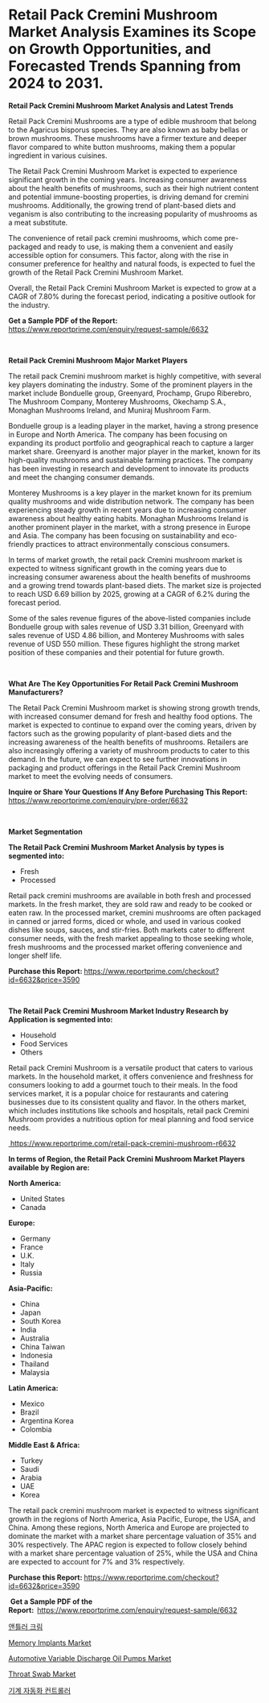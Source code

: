 <p><h1>Retail Pack Cremini Mushroom Market Analysis Examines its Scope on Growth Opportunities, and Forecasted Trends Spanning from 2024 to 2031.</h1></p><p><strong>Retail Pack Cremini Mushroom Market Analysis and Latest Trends</strong></p>
<p><p>Retail Pack Cremini Mushrooms are a type of edible mushroom that belong to the Agaricus bisporus species. They are also known as baby bellas or brown mushrooms. These mushrooms have a firmer texture and deeper flavor compared to white button mushrooms, making them a popular ingredient in various cuisines.</p><p>The Retail Pack Cremini Mushroom Market is expected to experience significant growth in the coming years. Increasing consumer awareness about the health benefits of mushrooms, such as their high nutrient content and potential immune-boosting properties, is driving demand for cremini mushrooms. Additionally, the growing trend of plant-based diets and veganism is also contributing to the increasing popularity of mushrooms as a meat substitute.</p><p>The convenience of retail pack cremini mushrooms, which come pre-packaged and ready to use, is making them a convenient and easily accessible option for consumers. This factor, along with the rise in consumer preference for healthy and natural foods, is expected to fuel the growth of the Retail Pack Cremini Mushroom Market.</p><p>Overall, the Retail Pack Cremini Mushroom Market is expected to grow at a CAGR of 7.80% during the forecast period, indicating a positive outlook for the industry.</p></p>
<p><strong>Get a Sample PDF of the Report:&nbsp;</strong> <a href="https://www.reportprime.com/enquiry/request-sample/6632">https://www.reportprime.com/enquiry/request-sample/6632</a></p>
<p>&nbsp;</p>
<p><strong>Retail Pack Cremini Mushroom Major Market Players</strong></p>
<p><p>The retail pack Cremini mushroom market is highly competitive, with several key players dominating the industry. Some of the prominent players in the market include Bonduelle group, Greenyard, Prochamp, Grupo Riberebro, The Mushroom Company, Monterey Mushrooms, Okechamp S.A., Monaghan Mushrooms Ireland, and Muniraj Mushroom Farm.</p><p>Bonduelle group is a leading player in the market, having a strong presence in Europe and North America. The company has been focusing on expanding its product portfolio and geographical reach to capture a larger market share. Greenyard is another major player in the market, known for its high-quality mushrooms and sustainable farming practices. The company has been investing in research and development to innovate its products and meet the changing consumer demands.</p><p>Monterey Mushrooms is a key player in the market known for its premium quality mushrooms and wide distribution network. The company has been experiencing steady growth in recent years due to increasing consumer awareness about healthy eating habits. Monaghan Mushrooms Ireland is another prominent player in the market, with a strong presence in Europe and Asia. The company has been focusing on sustainability and eco-friendly practices to attract environmentally conscious consumers.</p><p>In terms of market growth, the retail pack Cremini mushroom market is expected to witness significant growth in the coming years due to increasing consumer awareness about the health benefits of mushrooms and a growing trend towards plant-based diets. The market size is projected to reach USD 6.69 billion by 2025, growing at a CAGR of 6.2% during the forecast period.</p><p>Some of the sales revenue figures of the above-listed companies include Bonduelle group with sales revenue of USD 3.31 billion, Greenyard with sales revenue of USD 4.86 billion, and Monterey Mushrooms with sales revenue of USD 550 million. These figures highlight the strong market position of these companies and their potential for future growth.</p></p>
<p>&nbsp;</p>
<p><strong>What Are The Key Opportunities For Retail Pack Cremini Mushroom Manufacturers?</strong></p>
<p><p>The Retail Pack Cremini Mushroom market is showing strong growth trends, with increased consumer demand for fresh and healthy food options. The market is expected to continue to expand over the coming years, driven by factors such as the growing popularity of plant-based diets and the increasing awareness of the health benefits of mushrooms. Retailers are also increasingly offering a variety of mushroom products to cater to this demand. In the future, we can expect to see further innovations in packaging and product offerings in the Retail Pack Cremini Mushroom market to meet the evolving needs of consumers.</p></p>
<p><strong>Inquire or Share Your Questions If Any Before Purchasing This Report:</strong> <a href="https://www.reportprime.com/enquiry/pre-order/6632">https://www.reportprime.com/enquiry/pre-order/6632</a></p>
<p>&nbsp;</p>
<p><strong>Market Segmentation</strong></p>
<p><strong>The Retail Pack Cremini Mushroom Market Analysis by types is segmented into:</strong></p>
<p><ul><li>Fresh</li><li>Processed</li></ul></p>
<p><p>Retail pack cremini mushrooms are available in both fresh and processed markets. In the fresh market, they are sold raw and ready to be cooked or eaten raw. In the processed market, cremini mushrooms are often packaged in canned or jarred forms, diced or whole, and used in various cooked dishes like soups, sauces, and stir-fries. Both markets cater to different consumer needs, with the fresh market appealing to those seeking whole, fresh mushrooms and the processed market offering convenience and longer shelf life.</p></p>
<p><strong>Purchase this Report:&nbsp;</strong><a href="https://www.reportprime.com/checkout?id=6632&price=3590">https://www.reportprime.com/checkout?id=6632&price=3590</a></p>
<p>&nbsp;</p>
<p><strong>The Retail Pack Cremini Mushroom Market Industry Research by Application is segmented into:</strong></p>
<p><ul><li>Household</li><li>Food Services</li><li>Others</li></ul></p>
<p><p>Retail pack Cremini Mushroom is a versatile product that caters to various markets. In the household market, it offers convenience and freshness for consumers looking to add a gourmet touch to their meals. In the food services market, it is a popular choice for restaurants and catering businesses due to its consistent quality and flavor. In the others market, which includes institutions like schools and hospitals, retail pack Cremini Mushroom provides a nutritious option for meal planning and food service needs.</p></p>
<p><a href="https://www.reportprime.com/retail-pack-cremini-mushroom-r6632">&nbsp;https://www.reportprime.com/retail-pack-cremini-mushroom-r6632</a></p>
<p><strong>In terms of Region, the Retail Pack Cremini Mushroom Market Players available by Region are:</strong></p>
<p>
    <p> <strong> North America: </strong>
        <ul>
            <li>United States</li>
            <li>Canada</li>
        </ul>
        </p> 
    <p> <strong> Europe: </strong>
        <ul>
            <li>Germany</li>
            <li>France</li>
            <li>U.K.</li>
            <li>Italy</li>
            <li>Russia</li>
        </ul>
        </p> 
    <p> <strong> Asia-Pacific: </strong>
        <ul>
            <li>China</li>
            <li>Japan</li>
            <li>South Korea</li>
            <li>India</li>
            <li>Australia</li>
            <li>China Taiwan</li>
            <li>Indonesia</li>
            <li>Thailand</li>
            <li>Malaysia</li>
        </ul>
        </p> 
    <p> <strong> Latin America: </strong>
        <ul>
            <li>Mexico</li>
            <li>Brazil</li>
            <li>Argentina Korea</li>
            <li>Colombia</li>
        </ul>
        </p> 
    <p> <strong> Middle East & Africa: </strong>
        <ul>
            <li>Turkey</li>
            <li>Saudi</li>
            <li>Arabia</li>
            <li>UAE</li>
            <li>Korea</li>
        </ul>
    </p>
    </p>
<p><p>The retail pack cremini mushroom market is expected to witness significant growth in the regions of North America, Asia Pacific, Europe, the USA, and China. Among these regions, North America and Europe are projected to dominate the market with a market share percentage valuation of 35% and 30% respectively. The APAC region is expected to follow closely behind with a market share percentage valuation of 25%, while the USA and China are expected to account for 7% and 3% respectively.</p></p>
<p><strong>Purchase this Report: </strong><a href="https://www.reportprime.com/checkout?id=6632&price=3590">https://www.reportprime.com/checkout?id=6632&price=3590</a></p>
<p>&nbsp;<strong>Get a Sample PDF of the Report:&nbsp;&nbsp;</strong><a href="https://www.reportprime.com/enquiry/request-sample/6632">https://www.reportprime.com/enquiry/request-sample/6632</a></p>
<p><strong></strong></p>
<p><p><a href="https://medium.com/@indahsengkuni_11937/%EC%97%BC%EC%86%8C-%EB%AA%A8%EA%B7%BC-%ED%81%AC%EB%A6%BC-%EC%8B%9C%EC%9E%A5-%EA%B7%9C%EB%AA%A8-%EC%8B%9C%EC%9E%A5-%EC%84%B8%EB%B6%84%ED%99%94-%EC%8B%9C%EC%9E%A5-%EB%8F%99%ED%96%A5-%EB%B0%8F-%EC%84%B1%EC%9E%A5-%EB%B6%84%EC%84%9D-%EC%98%88%EC%B8%A1%EC%9D%80-2031%EB%85%84%EA%B9%8C%EC%A7%80%EC%9E%85%EB%8B%88%EB%8B%A4-4a238bbccbc2">앤틀러 크림</a></p><p><a href="https://issuu.com/reportprime-2/docs/memory-implants-market-size-2030.pptx">Memory Implants Market</a></p><p><a href="https://medium.com/@henrykihn1922/automotive-variable-discharge-oil-pumps-market-a-global-and-regional-analysis-focus-on-region-c8743161808d">Automotive Variable Discharge Oil Pumps Market</a></p><p><a href="https://issuu.com/reportprime-2/docs/throat-swab-market-size-2030.pptx">Throat Swab Market</a></p><p><a href="https://medium.com/@indahsengkuni_11937/%EA%B8%80%EB%A1%9C%EB%B2%8C-%EA%B8%B0%EA%B3%84-%EC%9E%90%EB%8F%99%ED%99%94-%EC%BB%A8%ED%8A%B8%EB%A1%A4%EB%9F%AC-%EC%8B%9C%EC%9E%A5-%EC%8B%9C%EC%9E%A5-%EC%A0%90%EC%9C%A0%EC%9C%A8-%EC%8B%9C%EC%9E%A5-%EB%8F%99%ED%96%A5-%EB%B0%8F-%EB%AF%B8%EB%9E%98-%EC%84%B1%EC%9E%A5-%ED%83%90%EC%83%89-e3ec2e81bf3c">기계 자동화 컨트롤러</a></p></p>